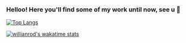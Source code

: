 ### Helloo! Here you'll find some of my work until now, see u 👋
  
[![Top Langs](https://github-readme-stats.vercel.app/api/top-langs/?username=esquivelgor&layout=compact)](https://github.com/anuraghazra/github-readme-stats)

[![willianrod's wakatime stats](https://github-readme-stats.vercel.app/api/wakatime?username=Velgor)](https://github.com/anuraghazra/github-readme-stats)


